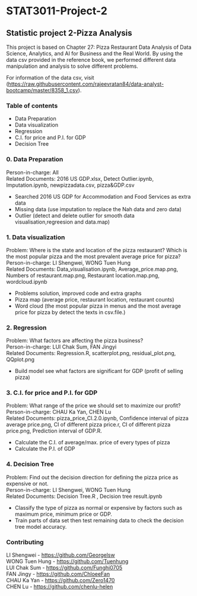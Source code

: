 # STAT3011-Project-2
## Statistic project 2-Pizza Analysis 
This project is based on Chapter 27: Pizza Restaurant Data Analysis of Data Science, Analytics, and AI for Business and the Real World. By using the data csv provided in the reference book, we performed different data manipulation and analysis to solve different problems.  

For information of the data csv, visit (https://raw.githubusercontent.com/rajeevratan84/data-analyst-bootcamp/master/8358_1.csv).  

### Table of contents  
- Data Preparation 
- Data visualization  
- Regression  
- C.I. for price and P.I. for GDP  
- Decision Tree  

### 0. Data Preparation  
Person-in-charge: All  
Related Documents: 2016 US GDP.xlsx, Detect Outlier.ipynb, Imputation.ipynb, newpizzadata.csv, pizza&GDP.csv  
- Searched 2016 US GDP for Accommodation and Food Services as extra data  
- Missing data (use imputation to replace the Nah data and zero data)  
- Outlier (detect and delete outlier for smooth data visualisation,regreesion and data.map)  


### 1. Data visualization  
Problem: Where is the state and location of the pizza restaurant?  Which is the most popular pizza and the most prevalent average price for pizza?  
Person-in-charge: LI Shengwei, WONG Tuen Hung  
Related Documents: Data_visualisation.ipynb, Average_price.map.png, Numbers of restaurant.map.png, Restaurant location.map.png, wordcloud.ipynb
- Problems solution, improved code and extra graphs
- Pizza map (average price, restaurant location, restaurant counts)
- Word cloud (the most popular pizza in menus and the most average price for pizza by detect the texts in csv.file.) 

### 2. Regression  
Problem: What factors are affecting the pizza business?  
Person-in-charge: LUI Chak Sum, FAN Jingyi  
Related Documents: Regression.R, scatterplot.png, residual_plot.png, QQplot.png  
- Build model see what factors are significant for GDP (profit of selling pizza)  

### 3. C.I. for price and P.I. for GDP   
Problem: What range of the price we should set to maximize our profit?  
Person-in-charge: CHAU Ka Yan, CHEN Lu  
Related Documents: pizza_price_CI.2.0.ipynb, Confidence interval of pizza average price.png, CI of different pizza price.r, CI of different pizza price.png, Prediction interval of GDP.R.
- Calculate the C.I. of average/max. price of every types of pizza  
- Calculate the P.I. of GDP  

### 4. Decision Tree  
Problem: Find out the decision direction for defining the pizza price as expensive or not.  
Person-in-charge: LI Shengwei, WONG Tuen Hung  
Related Documents:  Decision Tree.R , Decision tree result.ipynb
- Classify the type of pizza as normal or expensive by factors such as maximum price, minimum price or GDP. 
- Train parts of data set then test remaining data to check the decision tree model accuracy.

### Contributing
LI Shengwei - https://github.com/Georgelsw  
WONG Tuen Hung - https://github.com/Tuenhung  
LUI Chak Sum - https://github.com/Funghi0705  
FAN Jingy - https://github.com/ChloeeFan  
CHAU Ka Yan - https://github.com/Zero1470  
CHEN Lu - https://github.com/chenlu-helen  
